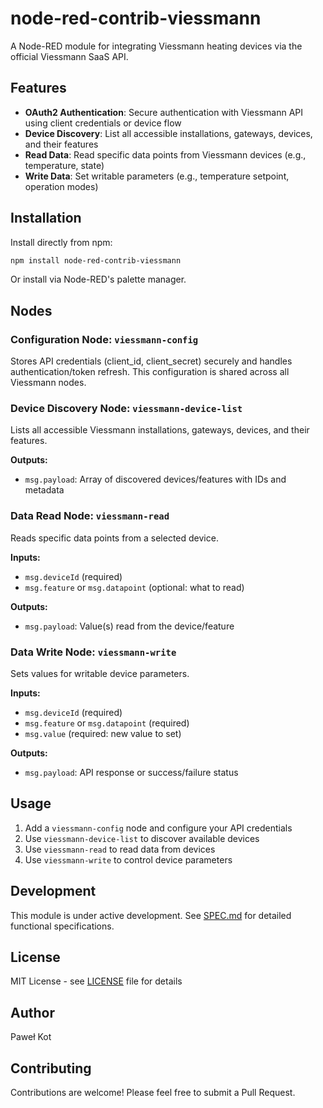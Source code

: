 # node-red-contrib-viessmann

A Node-RED module for integrating Viessmann heating devices via the official Viessmann SaaS API.

## Features

- **OAuth2 Authentication**: Secure authentication with Viessmann API using client credentials or device flow
- **Device Discovery**: List all accessible installations, gateways, devices, and their features
- **Read Data**: Read specific data points from Viessmann devices (e.g., temperature, state)
- **Write Data**: Set writable parameters (e.g., temperature setpoint, operation modes)

## Installation

Install directly from npm:

```bash
npm install node-red-contrib-viessmann
```

Or install via Node-RED's palette manager.

## Nodes

### Configuration Node: `viessmann-config`
Stores API credentials (client_id, client_secret) securely and handles authentication/token refresh. This configuration is shared across all Viessmann nodes.

### Device Discovery Node: `viessmann-device-list`
Lists all accessible Viessmann installations, gateways, devices, and their features.

**Outputs:**
- `msg.payload`: Array of discovered devices/features with IDs and metadata

### Data Read Node: `viessmann-read`
Reads specific data points from a selected device.

**Inputs:**
- `msg.deviceId` (required)
- `msg.feature` or `msg.datapoint` (optional: what to read)

**Outputs:**
- `msg.payload`: Value(s) read from the device/feature

### Data Write Node: `viessmann-write`
Sets values for writable device parameters.

**Inputs:**
- `msg.deviceId` (required)
- `msg.feature` or `msg.datapoint` (required)
- `msg.value` (required: new value to set)

**Outputs:**
- `msg.payload`: API response or success/failure status

## Usage

1. Add a `viessmann-config` node and configure your API credentials
2. Use `viessmann-device-list` to discover available devices
3. Use `viessmann-read` to read data from devices
4. Use `viessmann-write` to control device parameters

## Development

This module is under active development. See [SPEC.md](SPEC.md) for detailed functional specifications.

## License

MIT License - see [LICENSE](LICENSE) file for details

## Author

Paweł Kot

## Contributing

Contributions are welcome! Please feel free to submit a Pull Request.
